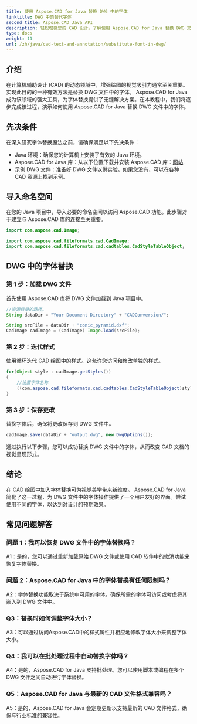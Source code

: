 ```yaml
---
title: 使用 Aspose.CAD for Java 替换 DWG 中的字体
linktitle: DWG 中的替代字体
second_title: Aspose.CAD Java API
description: 轻松增强您的 CAD 设计。了解使用 Aspose.CAD for Java 替换 DWG 文件中的字体。视觉完美的分步指南。
type: docs
weight: 11
url: /zh/java/cad-text-and-annotation/substitute-font-in-dwg/
---
```

## 介绍

在计算机辅助设计 (CAD) 的动态领域中，增强绘图的视觉吸引力通常至关重要。实现此目的的一种有效方法是替换 DWG 文件中的字体。 Aspose.CAD for Java 成为该领域的强大工具，为字体替换提供了无缝解决方案。在本教程中，我们将逐步完成该过程，演示如何使用 Aspose.CAD for Java 替换 DWG 文件中的字体。

## 先决条件

在深入研究字体替换魔法之前，请确保满足以下先决条件：

- Java 环境：确保您的计算机上安装了有效的 Java 环境。
-  Aspose.CAD for Java 库：从以下位置下载并安装 Aspose.CAD 库：[网站](https://releases.aspose.com/cad/java/).
- 示例 DWG 文件：准备好 DWG 文件以供实验。如果您没有，可以在各种 CAD 资源上找到示例。

## 导入命名空间

在您的 Java 项目中，导入必要的命名空间以访问 Aspose.CAD 功能。此步骤对于建立与 Aspose.CAD 库的连接至关重要。

```java
import com.aspose.cad.Image;

import com.aspose.cad.fileformats.cad.CadImage;
import com.aspose.cad.fileformats.cad.cadtables.CadStyleTableObject;
```

## DWG 中的字体替换

### 第 1 步：加载 DWG 文件

首先使用 Aspose.CAD 库将 DWG 文件加载到 Java 项目中。

```java
//资源目录的路径。
String dataDir = "Your Document Directory" + "CADConversion/";

String srcFile = dataDir + "conic_pyramid.dxf";
CadImage cadImage = (CadImage) Image.load(srcFile);
```

### 第 2 步：迭代样式

使用循环迭代 CAD 绘图中的样式。这允许您访问和修改单独的样式。

```java
for(Object style : cadImage.getStyles())
{
    //设置字体名称
    ((com.aspose.cad.fileformats.cad.cadtables.CadStyleTableObject)style).setPrimaryFontName("Arial");
}
```

### 第 3 步：保存更改

替换字体后，确保将更改保存到 DWG 文件中。

```java
cadImage.save(dataDir + "output.dwg", new DwgOptions());
```

通过执行以下步骤，您可以成功替换 DWG 文件中的字体，从而改变 CAD 文档的视觉呈现形式。

## 结论

在 CAD 绘图中加入字体替换可为视觉美学带来新维度。 Aspose.CAD for Java 简化了这一过程，为 DWG 文件中的字体操作提供了一个用户友好的界面。尝试使用不同的字体，以达到对设计的预期效果。

## 常见问题解答

### 问题 1：我可以恢复 DWG 文件中的字体替换吗？

A1：是的，您可以通过重新加载原始 DWG 文件或使用 CAD 软件中的撤消功能来恢复字体替换。

### 问题 2：Aspose.CAD for Java 中的字体替换有任何限制吗？

A2：字体替换功能取决于系统中可用的字体。确保所需的字体可访问或考虑将其嵌入到 DWG 文件中。

### Q3：替换时如何调整字体大小？

A3：可以通过访问Aspose.CAD中的样式属性并相应地修改字体大小来调整字体大小。

### Q4：我可以在批处理过程中自动替换字体吗？

A4：是的，Aspose.CAD for Java 支持批处理。您可以使用脚本或编程在多个 DWG 文件之间自动进行字体替换。

### Q5：Aspose.CAD for Java 与最新的 CAD 文件格式兼容吗？

A5：是的，Aspose.CAD for Java 会定期更新以支持最新的 CAD 文件格式，确保与行业标准的兼容性。
